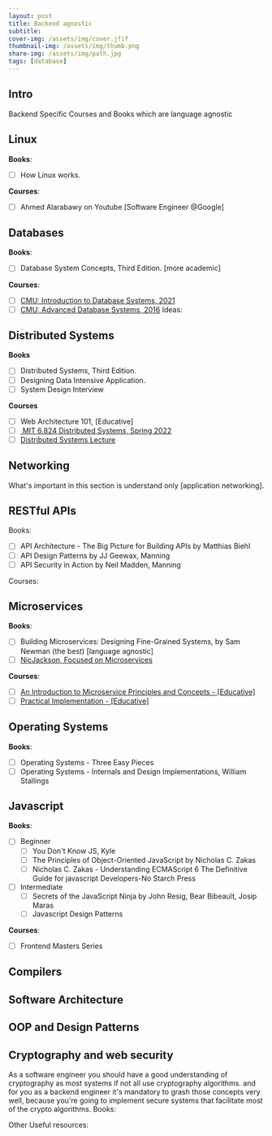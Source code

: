 ```yaml
---
layout: post
title: Backend agnostic
subtitle: 
cover-img: /assets/img/cover.jfif
thumbnail-img: /assets/img/thumb.png
share-img: /assets/img/path.jpg
tags: [database]
---
```


## Intro

Backend Specific Courses and Books which are language agnostic

## Linux

**Books**:

- [ ] How Linux works.

**Courses**:

- [ ] Ahmed Alarabawy on Youtube [Software Engineer @Google]

## Databases

**Books**:

- [ ] Database System Concepts, Third Edition. [more academic]

**Courses**:

- [ ] <a href="https://www.youtube.com/playlist?list=PLSE8ODhjZXjZaHA6QcxDfJ0SIWBzQFKEG">CMU: Introduction to Database Systems, 2021</a>
- [ ] <a href="https://www.youtube.com/playlist?list=PLSE8ODhjZXjbisIGOepfnlbfxeH7TW-8O">CMU: Advanced Database Systems, 2016</a>
Ideas:

## Distributed Systems

<strong>Books</strong>

- [ ] Distributed Systems, Third Edition.
- [ ] Designing Data Intensive Application.
- [ ] System Design Interview

<strong>Courses</strong>

- [ ] Web Architecture 101, [Educative]
- [ ] <a href="https://www.youtube.com/playlist?list=PLrw6a1wE39_tb2fErI4-WkMbsvGQk9_UB"> MIT 6.824 Distributed Systems, Spring 2022</a>
- [ ] <a href="https://www.youtube.com/playlist?list=PLeKd45zvjcDFUEv_ohr_HdUFe97RItdiB">Distributed Systems Lecture</a>

## Networking

What's important in this section is understand only [application networking].

## RESTful APIs

Books:

- [ ] API Architecture - The Big Picture for Building APIs by Matthias Biehl
- [ ] API Design Patterns by JJ Geewax, Manning
- [ ] API Security in Action by Neil Madden, Manning

Courses:

## Microservices

**Books**:

- [ ] Building Microservices: Designing Fine-Grained Systems, by Sam Newman (the best) [language agnostic]
- [ ] <a href="https://www.youtube.com/c/NicJackson">NicJackson, Focused on Microservices</a>

**Courses**:

- [ ] <a href="https://www.educative.io/module/introduction-to-microservices">An Introduction to Microservice Principles and Concepts - [Educative]</a>
- [ ] <a href="https://www.educative.io/courses/microservice-architecture-practical-implementation">Practical Implementation - [Educative]</a>

## Operating Systems

**Books**:

- [ ] Operating Systems - Three Easy Pieces
- [ ] Operating Systems - Internals and Design Implementations, William Stallings

## Javascript

**Books**:

- [ ] Beginner
  - [ ] You Don't Know JS, Kyle
  - [ ] The Principles of Object-Oriented JavaScript by Nicholas C. Zakas
  - [ ] Nicholas C. Zakas - Understanding ECMAScript 6  The Definitive Guide for javascript Developers-No Starch Press
- [ ] Intermediate
  - [ ] Secrets of the JavaScript Ninja by John Resig, Bear Bibeault, Josip Maras
  - [ ] Javascript Design Patterns

**Courses**:

- [ ] Frontend Masters Series

## Compilers

## Software Architecture

## OOP and Design Patterns

## Cryptography and web security

As a software engineer you should have a good understanding of cryptography as most systems if not all use cryptography algorithms.
and for you as a backend engineer it's mandatory to grash those concepts very well, because you're going to implement secure systems that facilitate most of the crypto algorithms.
Books:

Other Useful resources:

